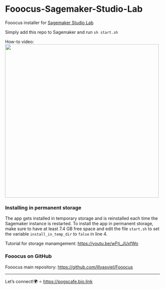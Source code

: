 # Fooocus-Sagemaker-Studio-Lab
Fooocus installer for [Sagemaker Studio Lab](https://studiolab.sagemaker.aws)

Simply add this repo to Sagemaker and run `sh start.sh`

How-to video:  
<a href="https://youtu.be/lzBlCA-QWdA"><img src="https://i3.ytimg.com/vi/lzBlCA-QWdA/maxresdefault.jpg" width=500) /></a>

### Installing in permanent storage
The app gets installed in temporary storage and is reinstalled each time the Sagemaker instance is restarted. To install the app in permanent storage, make sure to have at least 7.4 GB free space and edit the file `start.sh` to set the variable `install_in_temp_dir` to `false` in line 4.

Tutorial for storage manamgement: https://youtu.be/wFtj_JUxfWo  

### Fooocus on GitHub
Fooocus main repository: https://github.com/lllyasviel/Fooocus

---
Let’s connect!🌍
⭐ https://pogscafe.bio.link
